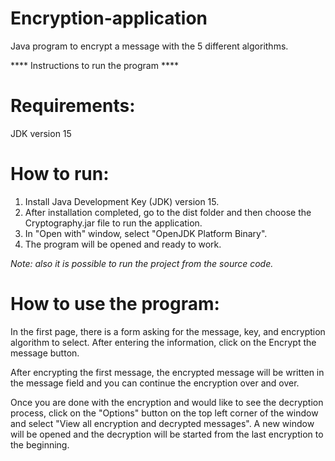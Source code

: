 # Encryption-application
Java program to encrypt a message with the 5 different algorithms. 

**** Instructions to run the program ****

# Requirements:
JDK version 15

# How to run:
1. Install Java Development Key (JDK) version 15.
2. After installation completed, go to the dist folder and then choose the Cryptography.jar file to run the application.
3. In "Open with" window, select "OpenJDK Platform Binary".
4. The program will be opened and ready to work.

*Note: also it is possible to run the project from the source code.*

# How to use the program:
In the first page, there is a form asking for the message, key, and encryption algorithm to select. After entering the information, click on the Encrypt the message button.

After encrypting the first message, the encrypted message will be written in the message field and you can continue the encryption over and over. 

Once you are done with the encryption and would like to see the decryption process, click on the "Options" button on the top left corner of the window and select "View all encryption and decrypted messages". A new window will be opened and the decryption will be started from the last encryption to the beginning.
